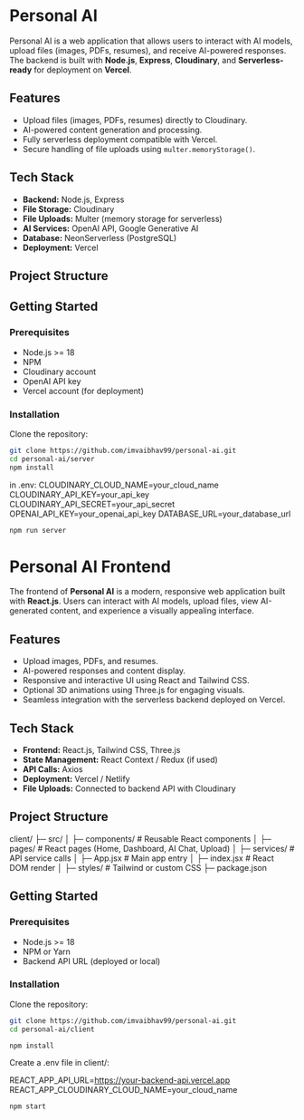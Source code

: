 # Personal AI

Personal AI is a web application that allows users to interact with AI models, upload files (images, PDFs, resumes), and receive AI-powered responses. The backend is built with **Node.js**, **Express**, **Cloudinary**, and **Serverless-ready** for deployment on **Vercel**.

## Features

- Upload files (images, PDFs, resumes) directly to Cloudinary.
- AI-powered content generation and processing.
- Fully serverless deployment compatible with Vercel.
- Secure handling of file uploads using `multer.memoryStorage()`.

## Tech Stack

- **Backend:** Node.js, Express
- **File Storage:** Cloudinary
- **File Uploads:** Multer (memory storage for serverless)
- **AI Services:** OpenAI API, Google Generative AI
- **Database:** NeonServerless (PostgreSQL)
- **Deployment:** Vercel

## Project Structure


## Getting Started

### Prerequisites

- Node.js >= 18
- NPM
- Cloudinary account
- OpenAI API key
- Vercel account (for deployment)

### Installation

Clone the repository:

```bash
git clone https://github.com/imvaibhav99/personal-ai.git
cd personal-ai/server
npm install

```
in .env:
CLOUDINARY_CLOUD_NAME=your_cloud_name
CLOUDINARY_API_KEY=your_api_key
CLOUDINARY_API_SECRET=your_api_secret
OPENAI_API_KEY=your_openai_api_key
DATABASE_URL=your_database_url

```bash
npm run server

```

# Personal AI Frontend

The frontend of **Personal AI** is a modern, responsive web application built with **React.js**. Users can interact with AI models, upload files, view AI-generated content, and experience a visually appealing interface.

## Features

- Upload images, PDFs, and resumes.
- AI-powered responses and content display.
- Responsive and interactive UI using React and Tailwind CSS.
- Optional 3D animations using Three.js for engaging visuals.
- Seamless integration with the serverless backend deployed on Vercel.

## Tech Stack

- **Frontend:** React.js, Tailwind CSS, Three.js
- **State Management:** React Context / Redux (if used)
- **API Calls:** Axios
- **Deployment:** Vercel / Netlify
- **File Uploads:** Connected to backend API with Cloudinary

## Project Structure
client/
├─ src/
│ ├─ components/ # Reusable React components
│ ├─ pages/ # React pages (Home, Dashboard, AI Chat, Upload)
│ ├─ services/ # API service calls
│ ├─ App.jsx # Main app entry
│ ├─ index.jsx # React DOM render
│ ├─ styles/ # Tailwind or custom CSS
├─ package.json




## Getting Started

### Prerequisites

- Node.js >= 18
- NPM or Yarn
- Backend API URL (deployed or local)

### Installation

Clone the repository:

```bash
git clone https://github.com/imvaibhav99/personal-ai.git
cd personal-ai/client

npm install
```
Create a .env file in client/:

REACT_APP_API_URL=https://your-backend-api.vercel.app
REACT_APP_CLOUDINARY_CLOUD_NAME=your_cloud_name


```bash
npm start

